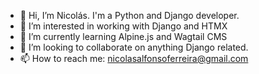- 👋 Hi, I’m Nicolás. I'm a Python and Django developer.
- 👀 I’m interested in working with Django and HTMX
- 🌱 I’m currently learning Alpine.js and Wagtail CMS
- 💞️ I’m looking to collaborate on anything Django related.
- 📫 How to reach me: nicolasalfonsoferreira@gmail.com

<!---
nicoferreira90/nicoferreira90 is a ✨ special ✨ repository because its `README.md` (this file) appears on your GitHub profile.
You can click the Preview link to take a look at your changes.
--->

